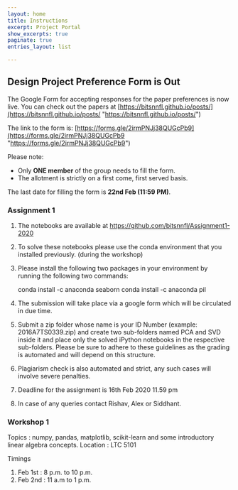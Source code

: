 ```yaml
---
layout: home
title: Instructions
excerpt: Project Portal
show_excerpts: true
paginate: true
entries_layout: list

---
```

## Design Project Preference Form is Out

The Google Form for accepting responses for the paper preferences is now live. You can check out the papers at [https://bitsnnfl.github.io/posts/](https://bitsnnfl.github.io/posts/ "https://bitsnnfl.github.io/posts/")

The link to the form is: [https://forms.gle/2irmPNJj38QUGcPb9](https://forms.gle/2irmPNJj38QUGcPb9 "https://forms.gle/2irmPNJj38QUGcPb9")

Please note:

* Only **ONE member** of the group needs to fill the form.
* The allotment is strictly on a first come, first served basis.

The last date for filling the form is **22nd Feb (11:59 PM)**.

### Assignment 1

1. The notebooks are available at https://github.com/bitsnnfl/Assignment1-2020
2. To solve these notebooks please use the conda environment that you installed previously. (during the workshop)
3. Please install the following two packages in your environment by running the following two commands:

   conda install -c anaconda seaborn
   conda install -c anaconda pil
4. The submission will take place via a google form which will be circulated in due time.
5. Submit a zip folder whose name is your ID Number (example: 2016A7TS0339.zip) and create two sub-folders named PCA and SVD inside it and place only the solved iPython notebooks in the respective sub-folders. Please be sure to adhere to these guidelines as the grading is automated and will depend on this structure.
6. Plagiarism check is also automated and strict, any such cases will involve severe penalties.
7. Deadline for the assignment is 16th Feb 2020 11.59 pm
8. In case of any queries contact Rishav, Alex or Siddhant.

### Workshop 1

Topics : numpy, pandas, matplotlib, scikit-learn and some introductory linear algebra concepts.
Location : LTC 5101

Timings

1. Feb 1st : 8 p.m. to 10 p.m.
2. Feb 2nd : 11 a.m to 1 p.m.